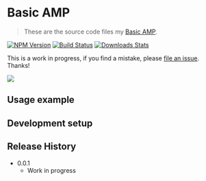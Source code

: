 
# Basic AMP
> These are the source code files my [Basic AMP](basic-amp.firebaseapp.com/article.amp.html).


[![NPM Version][npm-image]][npm-url]
[![Build Status][travis-image]][travis-url]
[![Downloads Stats][npm-downloads]][npm-url]

This is a work in progress, if you find a mistake, please [file an issue](https://github.com/agungsantoso/Basic-AMP/issues). Thanks!

![](screenshot.png)

## Usage example


## Development setup


## Release History

* 0.0.1
    * Work in progress

<!-- Markdown link & img dfn's -->
[npm-image]: https://img.shields.io/npm/v/datadog-metrics.svg?style=flat-square
[npm-url]: https://npmjs.org/package/datadog-metrics
[npm-downloads]: https://img.shields.io/npm/dm/datadog-metrics.svg?style=flat-square
[travis-image]: https://img.shields.io/travis/dbader/node-datadog-metrics/master.svg?style=flat-square
[travis-url]: https://travis-ci.org/dbader/node-datadog-metrics
[wiki]: https://github.com/yourname/yourproject/wiki